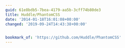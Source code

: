 ```yaml
---
guid: 61e8bdb5-7bea-4179-aa5b-3cff74b80de3
title: Huddle/PhantomCSS
date: '2014-01-18T16:01:08+00:00'
changed: '2019-09-24T14:43:38+00:00'


bookmark_of: 'https://github.com/Huddle/PhantomCSS'
---
```




